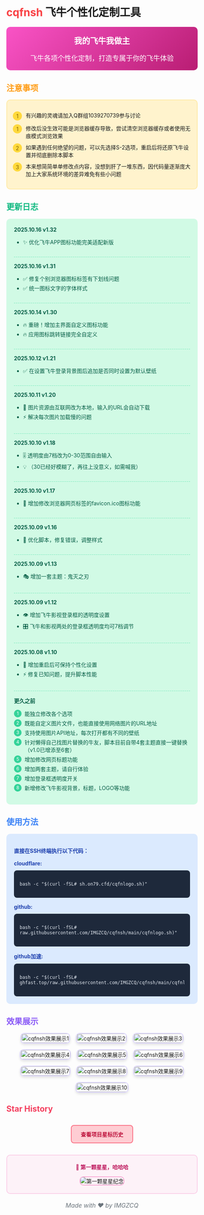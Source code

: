 # <span style="color:#f94144">cqfnsh</span> 飞牛个性化定制工具

<div style="background: linear-gradient(135deg, #f953c6 0%, #b91d73 100%); padding: 20px; border-radius: 10px; color: white; margin: 20px 0;">
  <h2 style="margin-top: 0; text-align: center;">我的飞牛我做主</h2>
  <p style="font-size: 18px; margin-bottom: 0; text-align: center;">飞牛各项个性化定制，打造专属于你的飞牛体验</p>
</div>

## <span style="color:#ff9f1c">注意事项</span>

<div style="background-color: #fff3cd; border: 2px solid #ffeaa7; border-radius: 10px; padding: 15px; margin-bottom: 20px;">
  <ul style="list-style-type: none; padding-left: 0;">
    <li style="margin-bottom: 10px; display: flex; align-items: flex-start;">
      <span style="background-color: #ffd93d; color: #856404; border-radius: 50%; width: 24px; height: 24px; display: inline-flex; align-items: center; justify-content: center; margin-right: 10px; flex-shrink: 0;">1</span>
      <span>有兴趣的灵魂请加入Q群组1039270739参与讨论</span>
    </li>
    <li style="margin-bottom: 10px; display: flex; align-items: flex-start;">
      <span style="background-color: #ffd93d; color: #856404; border-radius: 50%; width: 24px; height: 24px; display: inline-flex; align-items: center; justify-content: center; margin-right: 10px; flex-shrink: 0;">1</span>
      <span>修改后没生效可能是浏览器缓存导致，尝试清空浏览器缓存或者使用无痕模式浏览效果</span>
    </li>
    <li style="margin-bottom: 10px; display: flex; align-items: flex-start;">
      <span style="background-color: #ffd93d; color: #856404; border-radius: 50%; width: 24px; height: 24px; display: inline-flex; align-items: center; justify-content: center; margin-right: 10px; flex-shrink: 0;">2</span>
      <span>如果遇到任何绝望的问题，可以先选择S-2选项，重启后将还原飞牛设置并彻底删除本脚本</span>
    </li>
    <li style="display: flex; align-items: flex-start;">
      <span style="background-color: #ffd93d; color: #856404; border-radius: 50%; width: 24px; height: 24px; display: inline-flex; align-items: center; justify-content: center; margin-right: 10px; flex-shrink: 0;">3</span>
      <span>本来想简简单单修改点内容，没想到肝了一堆东西，因代码量逐渐庞大加上大家系统环境的差异难免有些小问题</span>
    </li>
  </ul>
</div>

## <span style="color:#10b981">更新日志</span>

<div style="background-color: #d1fae5; border-radius: 10px; padding: 20px; margin-bottom: 20px;">
  <div style="margin-bottom: 15px; padding-bottom: 15px; border-bottom: 1px dashed #6ee7b7;">
    <h4 style="color: #065f46; margin-top: 0; margin-bottom: 10px;">2025.10.16 v1.32</h4>
    <ul>
      <li style="color: #065f46; margin-bottom: 5px;">✨ 优化飞牛APP图标功能完美适配新版</li>
    </ul>
  </div>

  <div style="margin-bottom: 15px; padding-bottom: 15px; border-bottom: 1px dashed #6ee7b7;">
    <h4 style="color: #065f46; margin-top: 0; margin-bottom: 10px;">2025.10.16 v1.31</h4>
    <ul>
      <li style="color: #065f46; margin-bottom: 5px;">✅ 修复个别浏览器图标标签有下划线问题</li>
      <li style="color: #065f46; margin-bottom: 5px;">✅ 统一图标文字的字体样式</li>
    </ul>
  </div>

  <div style="margin-bottom: 15px; padding-bottom: 15px; border-bottom: 1px dashed #6ee7b7;">
    <h4 style="color: #065f46; margin-top: 0; margin-bottom: 10px;">2025.10.14 v1.30</h4>
    <ul>
      <li style="color: #065f46; margin-bottom: 5px;">🔥 重磅！增加主界面自定义图标功能</li>
      <li style="color: #065f46; margin-bottom: 5px;">🔥 应用图标跳转链接完全自定义</li>
    </ul>
  </div>

  <div style="margin-bottom: 15px; padding-bottom: 15px; border-bottom: 1px dashed #6ee7b7;">
    <h4 style="color: #065f46; margin-top: 0; margin-bottom: 10px;">2025.10.12 v1.21</h4>
    <ul>
      <li style="color: #065f46; margin-bottom: 5px;">✅ 在设置飞牛登录背景图后追加是否同时设置为默认壁纸</li>
    </ul>
  </div>

  <div style="margin-bottom: 15px; padding-bottom: 15px; border-bottom: 1px dashed #6ee7b7;">
    <h4 style="color: #065f46; margin-top: 0; margin-bottom: 10px;">2025.10.11 v1.20</h4>
    <ul>
      <li style="color: #065f46; margin-bottom: 5px;">📁 图片资源由互联网改为本地，输入的URL会自动下载</li>
      <li style="color: #065f46; margin-bottom: 5px;">⚡ 解决每次图片加载慢的问题</li>
    </ul>
  </div>

  <div style="margin-bottom: 15px; padding-bottom: 15px; border-bottom: 1px dashed #6ee7b7;">
    <h4 style="color: #065f46; margin-top: 0; margin-bottom: 10px;">2025.10.10 v1.18</h4>
    <ul>
      <li style="color: #065f46; margin-bottom: 5px;">🎚️ 透明度由7档改为0-30范围自由输入</li>
      <li style="color: #065f46; margin-bottom: 5px;">💡 （30已经好模糊了，再往上没意义，如需喊我）</li>
    </ul>
  </div>

  <div style="margin-bottom: 15px; padding-bottom: 15px; border-bottom: 1px dashed #6ee7b7;">
    <h4 style="color: #065f46; margin-top: 0; margin-bottom: 10px;">2025.10.10 v1.17</h4>
    <ul>
      <li style="color: #065f46; margin-bottom: 5px;">🎨 增加修改浏览器网页标签的favicon.ico图标功能</li>
    </ul>
  </div>

  <div style="margin-bottom: 15px; padding-bottom: 15px; border-bottom: 1px dashed #6ee7b7;">
    <h4 style="color: #065f46; margin-top: 0; margin-bottom: 10px;">2025.10.09 v1.16</h4>
    <ul>
      <li style="color: #065f46; margin-bottom: 5px;">🔧 优化脚本，修复错误，调整样式</li>
    </ul>
  </div>

  <div style="margin-bottom: 15px; padding-bottom: 15px; border-bottom: 1px dashed #6ee7b7;">
    <h4 style="color: #065f46; margin-top: 0; margin-bottom: 10px;">2025.10.09 v1.13</h4>
    <ul>
      <li style="color: #065f46; margin-bottom: 5px;">🎭 增加一套主题：鬼灭之刃</li>
    </ul>
  </div>

  <div style="margin-bottom: 15px; padding-bottom: 15px; border-bottom: 1px dashed #6ee7b7;">
    <h4 style="color: #065f46; margin-top: 0; margin-bottom: 10px;">2025.10.09 v1.12</h4>
    <ul>
      <li style="color: #065f46; margin-bottom: 5px;">👁️ 增加飞牛影视登录框的透明度设置</li>
      <li style="color: #065f46; margin-bottom: 5px;">🎛️ 飞牛和影视两处的登录框透明度均可7档调节</li>
    </ul>
  </div>

  <div style="margin-bottom: 15px; padding-bottom: 15px; border-bottom: 1px dashed #6ee7b7;">
    <h4 style="color: #065f46; margin-top: 0; margin-bottom: 10px;">2025.10.08 v1.10</h4>
    <ul>
      <li style="color: #065f46; margin-bottom: 5px;">💾 增加重启后可保持个性化设置</li>
      <li style="color: #065f46; margin-bottom: 5px;">⚡ 修复已知问题，提升脚本性能</li>
    </ul>
  </div>

  <div>
    <h4 style="color: #065f46; margin-top: 0; margin-bottom: 10px;">更久之前</h4>
    <ul style="list-style-type: none; padding-left: 0;">
      <li style="color: #065f46; margin-bottom: 5px; display: flex; align-items: flex-start;">
        <span style="background-color: #34d399; color: white; border-radius: 50%; width: 20px; height: 20px; display: inline-flex; align-items: center; justify-content: center; margin-right: 8px; font-size: 12px; flex-shrink: 0;">1</span>
        <span>能独立修改各个选项</span>
      </li>
      <li style="color: #065f46; margin-bottom: 5px; display: flex; align-items: flex-start;">
        <span style="background-color: #34d399; color: white; border-radius: 50%; width: 20px; height: 20px; display: inline-flex; align-items: center; justify-content: center; margin-right: 8px; font-size: 12px; flex-shrink: 0;">2</span>
        <span>既能自定义图片文件，也能直接使用网络图片的URL地址</span>
      </li>
      <li style="color: #065f46; margin-bottom: 5px; display: flex; align-items: flex-start;">
        <span style="background-color: #34d399; color: white; border-radius: 50%; width: 20px; height: 20px; display: inline-flex; align-items: center; justify-content: center; margin-right: 8px; font-size: 12px; flex-shrink: 0;">3</span>
        <span>支持使用图片API地址，每次打开都有不同的壁纸</span>
      </li>
      <li style="color: #065f46; margin-bottom: 5px; display: flex; align-items: flex-start;">
        <span style="background-color: #34d399; color: white; border-radius: 50%; width: 20px; height: 20px; display: inline-flex; align-items: center; justify-content: center; margin-right: 8px; font-size: 12px; flex-shrink: 0;">4</span>
        <span>针对懒得自己找图片替换的牛友，脚本目前自带4套主题直接一键替换（v1.0已增添至6套）</span>
      </li>
      <li style="color: #065f46; margin-bottom: 5px; display: flex; align-items: flex-start;">
        <span style="background-color: #34d399; color: white; border-radius: 50%; width: 20px; height: 20px; display: inline-flex; align-items: center; justify-content: center; margin-right: 8px; font-size: 12px; flex-shrink: 0;">5</span>
        <span>增加修改网页标题功能</span>
      </li>
      <li style="color: #065f46; margin-bottom: 5px; display: flex; align-items: flex-start;">
        <span style="background-color: #34d399; color: white; border-radius: 50%; width: 20px; height: 20px; display: inline-flex; align-items: center; justify-content: center; margin-right: 8px; font-size: 12px; flex-shrink: 0;">6</span>
        <span>增加两套主题，请自行体验</span>
      </li>
      <li style="color: #065f46; margin-bottom: 5px; display: flex; align-items: flex-start;">
        <span style="background-color: #34d399; color: white; border-radius: 50%; width: 20px; height: 20px; display: inline-flex; align-items: center; justify-content: center; margin-right: 8px; font-size: 12px; flex-shrink: 0;">7</span>
        <span>增加登录框透明度开关</span>
      </li>
      <li style="color: #065f46; display: flex; align-items: flex-start;">
        <span style="background-color: #34d399; color: white; border-radius: 50%; width: 20px; height: 20px; display: inline-flex; align-items: center; justify-content: center; margin-right: 8px; font-size: 12px; flex-shrink: 0;">8</span>
        <span>新增修改飞牛影视背景，标题，LOGO等功能</span>
      </li>
    </ul>
  </div>
</div>

## <span style="color:#3b82f6">使用方法</span>

<div style="background-color: #dbeafe; border-radius: 10px; padding: 20px; margin-bottom: 20px;">
  <p style="font-weight: bold; color: #1e40af; margin-bottom: 15px;">直接在SSH终端执行以下代码：</p>
  
  <div style="margin-bottom: 15px;">
    <h4 style="color: #1e40af; margin-top: 0; margin-bottom: 10px;">cloudflare:</h4>
    <div style="background-color: #1e293b; color: #e2e8f0; padding: 15px; border-radius: 8px; overflow-x: auto;">
      <pre><code>bash -c "$(curl -fSL# sh.on79.cfd/cqfnlogo.sh)"</code></pre>
    </div>
  </div>
  
  <div style="margin-bottom: 15px;">
    <h4 style="color: #1e40af; margin-top: 0; margin-bottom: 10px;">github:</h4>
    <div style="background-color: #1e293b; color: #e2e8f0; padding: 15px; border-radius: 8px; overflow-x: auto;">
      <pre><code>bash -c "$(curl -fSL# raw.githubusercontent.com/IMGZCQ/cqfnsh/main/cqfnlogo.sh)"</code></pre>
    </div>
  </div>
  
  <div>
    <h4 style="color: #1e40af; margin-top: 0; margin-bottom: 10px;">github加速:</h4>
    <div style="background-color: #1e293b; color: #e2e8f0; padding: 15px; border-radius: 8px; overflow-x: auto;">
      <pre><code>bash -c "$(curl -fSL# ghfast.top/raw.githubusercontent.com/IMGZCQ/cqfnsh/main/cqfnlogo.sh)"</code></pre>
    </div>
  </div>
</div>

## <span style="color:#8b5cf6">效果展示</span>

<div style="display: flex; flex-wrap: wrap; gap: 15px; justify-content: center; margin-bottom: 30px;">
  <div style="border: 2px solid #ddd6fe; border-radius: 10px; overflow: hidden; max-width: calc(33.333% - 10px); box-shadow: 0 4px 6px rgba(0, 0, 0, 0.1);">
    <img src="https://github.com/user-attachments/assets/8651585a-c1a3-4076-bf69-447965281d54" alt="cqfnsh效果展示1" style="width: 100%; height: auto;">
  </div>
  <div style="border: 2px solid #ddd6fe; border-radius: 10px; overflow: hidden; max-width: calc(33.333% - 10px); box-shadow: 0 4px 6px rgba(0, 0, 0, 0.1);">
    <img src="https://github.com/user-attachments/assets/44532543-7e01-4460-9d73-e0c7524404d1" alt="cqfnsh效果展示2" style="width: 100%; height: auto;">
  </div>
  <div style="border: 2px solid #ddd6fe; border-radius: 10px; overflow: hidden; max-width: calc(33.333% - 10px); box-shadow: 0 4px 6px rgba(0, 0, 0, 0.1);">
    <img src="https://github.com/user-attachments/assets/f6e82b64-f71e-4e1e-bea0-4c45e0f9f27b" alt="cqfnsh效果展示3" style="width: 100%; height: auto;">
  </div>
  <div style="border: 2px solid #ddd6fe; border-radius: 10px; overflow: hidden; max-width: calc(33.333% - 10px); box-shadow: 0 4px 6px rgba(0, 0, 0, 0.1);">
    <img src="https://github.com/user-attachments/assets/6fc22e75-4f01-4c7b-981b-2e93664b6970" alt="cqfnsh效果展示4" style="width: 100%; height: auto;">
  </div>
  <div style="border: 2px solid #ddd6fe; border-radius: 10px; overflow: hidden; max-width: calc(33.333% - 10px); box-shadow: 0 4px 6px rgba(0, 0, 0, 0.1);">
    <img src="https://github.com/user-attachments/assets/d5a9b85b-bb62-47a0-86a4-a39c7bf6a80f" alt="cqfnsh效果展示5" style="width: 100%; height: auto;">
  </div>
  <div style="border: 2px solid #ddd6fe; border-radius: 10px; overflow: hidden; max-width: calc(33.333% - 10px); box-shadow: 0 4px 6px rgba(0, 0, 0, 0.1);">
    <img src="https://github.com/user-attachments/assets/e31083e8-4067-43fd-a8fa-c4277236c0f3" alt="cqfnsh效果展示6" style="width: 100%; height: auto;">
  </div>
  <div style="border: 2px solid #ddd6fe; border-radius: 10px; overflow: hidden; max-width: calc(33.333% - 10px); box-shadow: 0 4px 6px rgba(0, 0, 0, 0.1);">
    <img src="https://github.com/user-attachments/assets/c03c6d00-2f29-4d45-a444-d41e6874605d" alt="cqfnsh效果展示7" style="width: 100%; height: auto;">
  </div>
  <div style="border: 2px solid #ddd6fe; border-radius: 10px; overflow: hidden; max-width: calc(33.333% - 10px); box-shadow: 0 4px 6px rgba(0, 0, 0, 0.1);">
    <img src="https://github.com/user-attachments/assets/6b8ccb99-30b7-4efe-9705-f73997a2be68" alt="cqfnsh效果展示8" style="width: 100%; height: auto;">
  </div>
  <div style="border: 2px solid #ddd6fe; border-radius: 10px; overflow: hidden; max-width: calc(33.333% - 10px); box-shadow: 0 4px 6px rgba(0, 0, 0, 0.1);">
    <img src="https://github.com/user-attachments/assets/a1a2874a-eb66-456e-9e8c-5bcffd973f27" alt="cqfnsh效果展示9" style="width: 100%; height: auto;">
  </div>
  <div style="border: 2px solid #ddd6fe; border-radius: 10px; overflow: hidden; max-width: calc(33.333% - 10px); box-shadow: 0 4px 6px rgba(0, 0, 0, 0.1);">
    <img src="https://github.com/user-attachments/assets/4d4c510e-8508-442a-86d8-18c49e1ec530" alt="cqfnsh效果展示10" style="width: 100%; height: auto;">
  </div>
</div>

## <span style="color:#f43f5e">Star History</span>

<div style="display: flex; justify-content: center; margin: 30px 0;">
  <a href="https://www.star-history.com/#imgzcq/cqfnsh&type=date&legend=top-left" target="_blank" style="display: inline-block; padding: 12px 24px; background-color: #fecdd3; border: 2px solid #fb7185; border-radius: 8px; text-decoration: none; color: #be123c; font-weight: bold; transition: all 0.3s ease;">
    查看项目星标历史
  </a>
</div>

<div style="background-color: #fdf2f8; border: 2px solid #fbcfe8; border-radius: 10px; padding: 20px; margin-bottom: 20px; text-align: center;">
  <h4 style="color: #be185d; margin-top: 0; margin-bottom: 15px;">🎉 第一颗星星，哈哈哈</h4>
  <div style="display: inline-block; border: 2px solid #f9a8d4; border-radius: 10px; overflow: hidden;">
    <img src="https://github.com/user-attachments/assets/f95106b0-8cd7-4a5c-9ea1-2cf112002edd" alt="第一颗星星纪念" style="max-width: 100%; height: auto;">
  </div>
</div>

<p style="text-align: center; color: #6c757d; font-style: italic; font-size: 16px;">Made with ❤️ by IMGZCQ</p>
